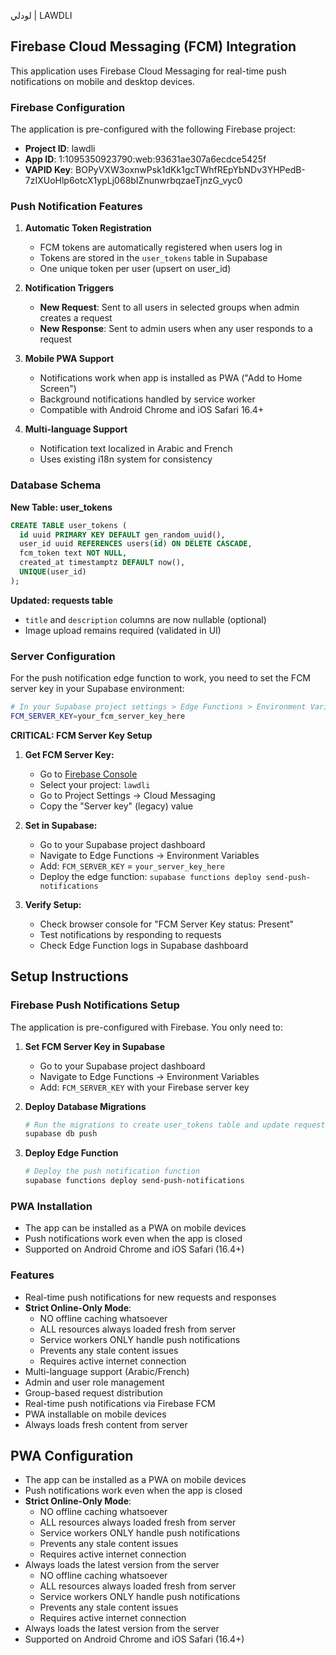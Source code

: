 لودلي | LAWDLI

## Firebase Cloud Messaging (FCM) Integration

This application uses Firebase Cloud Messaging for real-time push notifications on mobile and desktop devices.

### Firebase Configuration

The application is pre-configured with the following Firebase project:
- **Project ID**: lawdli
- **App ID**: 1:1095350923790:web:93631ae307a6ecdce5425f
- **VAPID Key**: BOPyVXW3oxnwPsk1dKk1gcTWhfREpYbNDv3YHPedB-7zIXUoHlp6otcX1ypLj068bIZnunwrbqzaeTjnzG_vyc0

### Push Notification Features

1. **Automatic Token Registration**
   - FCM tokens are automatically registered when users log in
   - Tokens are stored in the `user_tokens` table in Supabase
   - One unique token per user (upsert on user_id)

2. **Notification Triggers**
   - **New Request**: Sent to all users in selected groups when admin creates a request
   - **New Response**: Sent to admin users when any user responds to a request

3. **Mobile PWA Support**
   - Notifications work when app is installed as PWA ("Add to Home Screen")
   - Background notifications handled by service worker
   - Compatible with Android Chrome and iOS Safari 16.4+

4. **Multi-language Support**
   - Notification text localized in Arabic and French
   - Uses existing i18n system for consistency

### Database Schema

**New Table: user_tokens**
```sql
CREATE TABLE user_tokens (
  id uuid PRIMARY KEY DEFAULT gen_random_uuid(),
  user_id uuid REFERENCES users(id) ON DELETE CASCADE,
  fcm_token text NOT NULL,
  created_at timestamptz DEFAULT now(),
  UNIQUE(user_id)
);
```

**Updated: requests table**
- `title` and `description` columns are now nullable (optional)
- Image upload remains required (validated in UI)

### Server Configuration

For the push notification edge function to work, you need to set the FCM server key in your Supabase environment:

```bash
# In your Supabase project settings > Edge Functions > Environment Variables
FCM_SERVER_KEY=your_fcm_server_key_here
```

**CRITICAL: FCM Server Key Setup**

1. **Get FCM Server Key:**
   - Go to [Firebase Console](https://console.firebase.google.com/)
   - Select your project: `lawdli`
   - Go to Project Settings → Cloud Messaging
   - Copy the "Server key" (legacy) value

2. **Set in Supabase:**
   - Go to your Supabase project dashboard
   - Navigate to Edge Functions → Environment Variables
   - Add: `FCM_SERVER_KEY` = `your_server_key_here`
   - Deploy the edge function: `supabase functions deploy send-push-notifications`

3. **Verify Setup:**
   - Check browser console for "FCM Server Key status: Present"
   - Test notifications by responding to requests
   - Check Edge Function logs in Supabase dashboard

## Setup Instructions

### Firebase Push Notifications Setup

The application is pre-configured with Firebase. You only need to:

1. **Set FCM Server Key in Supabase**
   - Go to your Supabase project dashboard
   - Navigate to Edge Functions → Environment Variables
   - Add: `FCM_SERVER_KEY` with your Firebase server key

2. **Deploy Database Migrations**
   ```bash
   # Run the migrations to create user_tokens table and update requests
   supabase db push
   ```

3. **Deploy Edge Function**
   ```bash
   # Deploy the push notification function
   supabase functions deploy send-push-notifications
   ```

### PWA Installation
- The app can be installed as a PWA on mobile devices
- Push notifications work even when the app is closed
- Supported on Android Chrome and iOS Safari (16.4+)

### Features
- Real-time push notifications for new requests and responses
- **Strict Online-Only Mode**: 
  - NO offline caching whatsoever
  - ALL resources always loaded fresh from server
  - Service workers ONLY handle push notifications
  - Prevents any stale content issues
  - Requires active internet connection
- Multi-language support (Arabic/French)
- Admin and user role management
- Group-based request distribution
- Real-time push notifications via Firebase FCM
- PWA installable on mobile devices
- Always loads fresh content from server

## PWA Configuration
- The app can be installed as a PWA on mobile devices
- Push notifications work even when the app is closed
- **Strict Online-Only Mode**: 
  - NO offline caching whatsoever
  - ALL resources always loaded fresh from server
  - Service workers ONLY handle push notifications
  - Prevents any stale content issues
  - Requires active internet connection
- Always loads the latest version from the server
  - NO offline caching whatsoever
  - ALL resources always loaded fresh from server
  - Service workers ONLY handle push notifications
  - Prevents any stale content issues
  - Requires active internet connection
- Always loads the latest version from the server
- Supported on Android Chrome and iOS Safari (16.4+)